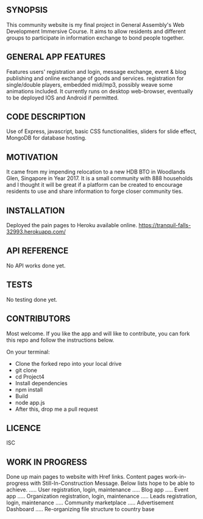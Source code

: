 ## SYNOPSIS

This community website is my final project in General Assembly's Web Development Immersive Course. It aims to allow residents and different groups to participate in information exchange to bond people together.


## GENERAL APP FEATURES

Features users' registration and login, message exchange, event & blog publishing and online exchange of goods and services.  registration for single/double players, embedded midi/mp3, possibly weave some animations included. It currently runs on desktop web-browser, eventually to be deployed IOS and Android if permitted.


## CODE DESCRIPTION

Use of Express, javascript, basic CSS functionalities, sliders for slide effect, MongoDB for database hosting.

## MOTIVATION

It came from my impending relocation to a new HDB BTO in Woodlands Glen, Singapore in Year 2017.  It is a small community with 888 households and I thought it will be great if a platform can be created to encourage residents to use and share information to forge closer community ties.

## INSTALLATION

Deployed the pain pages to Heroku available online.  https://tranquil-falls-32993.herokuapp.com/


## API REFERENCE

No API works done yet.


## TESTS

No testing done yet.


## CONTRIBUTORS

Most welcome. If you like the app and will like to contribute, you can fork this repo and follow the instructions below.

On your terminal:

* Clone the forked repo into your local drive
* git clone <url of forked repo>
* cd Project4
* Install dependencies
* npm install
* Build
* node app.js
* After this, drop me a pull request


## LICENCE

ISC


## WORK IN PROGRESS

Done up main pages to website with Href links.
Content pages work-in-progress with Still-In-Construction Message.
Below lists hope to be able to achieve.
..... User registration, login, maintenance
..... Blog app
..... Event app
..... Organization registration, login, maintenance
..... Leads registration, login, maintenance
..... Community marketplace
..... Advertisement Dashboard
..... Re-organizing file structure to country base
